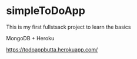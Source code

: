 # simpleToDoApp

This is my first fullstsack project to learn the basics

MongoDB + Heroku

https://todoappbutta.herokuapp.com/
